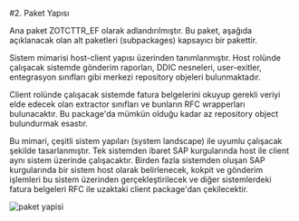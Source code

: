 #2. Paket Yapısı

Ana paket ZOTCTTR_EF olarak adlandırılmıştır. Bu paket, aşağıda açıklanacak olan alt paketleri (subpackages) kapsayıcı bir pakettir.

Sistem mimarisi host-client yapısı üzerinden tanımlanmıştır. Host rolünde çalışacak sistemde gönderim raporları, DDIC nesneleri, user-exitler, entegrasyon sınıfları gibi merkezi repository objeleri bulunmaktadır. 

Client rolünde çalışacak sistemde fatura belgelerini okuyup gerekli veriyi elde edecek olan extractor sınıfları ve bunların RFC wrapperları bulunacaktır. Bu package'da mümkün olduğu kadar az repository object bulundurmak esastır. 

Bu mimari, çeşitli sistem yapıları (system landscape) ile uyumlu çalışacak şekilde tasarlanmıştır. Tek sistemden ibaret SAP kurgularında host ile client aynı sistem üzerinde çalışacaktır. Birden fazla sistemden oluşan SAP kurgularında bir sistem host olarak belirlenecek, kokpit ve gönderim işlemleri bu sistem üzerinden gerçekleştirilecek ve diğer sistemlerdeki fatura belgeleri RFC ile uzaktaki client package'dan çekilecektir.

![paket yapisi](https://i.imgur.com/JM3UfnK.png)
